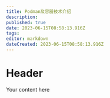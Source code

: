 ```yaml
---
title: Podman及容器技术介绍
description: 
published: true
date: 2023-06-15T08:58:13.916Z
tags: 
editor: markdown
dateCreated: 2023-06-15T08:58:13.916Z
---
```


# Header
Your content here